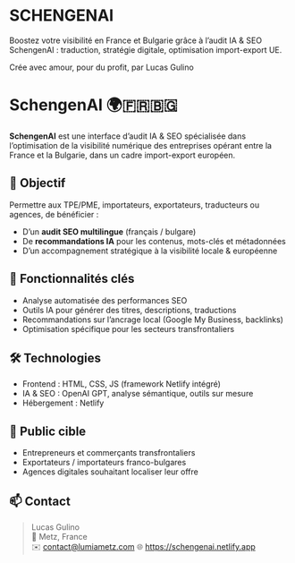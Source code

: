 # SCHENGENAI
Boostez votre visibilité en France et Bulgarie grâce à l’audit IA &amp; SEO SchengenAI : traduction, stratégie digitale, optimisation import-export UE.

Crée avec amour, pour du profit, par Lucas Gulino

# SchengenAI 🌍🇫🇷🇧🇬

**SchengenAI** est une interface d’audit IA & SEO spécialisée dans l’optimisation de la visibilité numérique des entreprises opérant entre la France et la Bulgarie, dans un cadre import-export européen.

## 🚀 Objectif

Permettre aux TPE/PME, importateurs, exportateurs, traducteurs ou agences, de bénéficier :

- D’un **audit SEO multilingue** (français / bulgare)
- De **recommandations IA** pour les contenus, mots-clés et métadonnées
- D’un accompagnement stratégique à la visibilité locale & européenne

## 🧠 Fonctionnalités clés

- Analyse automatisée des performances SEO
- Outils IA pour générer des titres, descriptions, traductions
- Recommandations sur l’ancrage local (Google My Business, backlinks)
- Optimisation spécifique pour les secteurs transfrontaliers

## 🛠️ Technologies

- Frontend : HTML, CSS, JS (framework Netlify intégré)
- IA & SEO : OpenAI GPT, analyse sémantique, outils sur mesure
- Hébergement : Netlify

## 📍 Public cible

- Entrepreneurs et commerçants transfrontaliers
- Exportateurs / importateurs franco-bulgares
- Agences digitales souhaitant localiser leur offre

## 📫 Contact

> Lucas Gulino  
> 📍 Metz, France  
> ✉️ contact@lumiametz.com
> 🌐 https://schengenai.netlify.app

